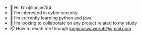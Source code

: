 - 👋 Hi, I’m @lonjie254
- 👀 I’m interested in cyber security.
- 🌱 I’m currently learning python and java
- 💞️ I’m looking to collaborate on any project related to my study
- 📫 How to reach me through longinuswaweru6@gmail.com

